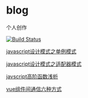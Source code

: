 # blog
个人创作

[![Build Status](https://www.travis-ci.org/tcly861204/blog.svg?branch=master)](https://www.travis-ci.org/tcly861204/blog)

[javascript设计模式之单例模式](https://tcly861204.github.io/2019/05/11/javascript设计模式之单例模式/)

[javascript设计模式之适配器模式](https://tcly861204.github.io/2019/05/12/javascript设计模式之适配器模式/)

[javscript高阶函数浅析](https://tcly861204.github.io/2019/05/12/javscript高阶函数浅析/)

[vue组件间通信六种方式](https://tcly861204.github.io/2019/05/19/vue组件间通信六种方式/)

